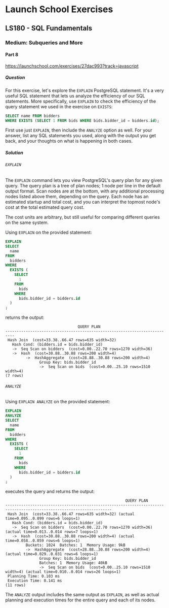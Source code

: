 # Launch School Exercises

## LS180 - SQL Fundamentals

### Medium: Subqueries and More

#### Part 8

<https://launchschool.com/exercises/27dac993?track=javascript>

##### Question

For this exercise, let's explore the `EXPLAIN` PostgreSQL statement. It's a very
useful SQL statement that lets us analyze the efficiency of our SQL statements.
More specifically, use `EXPLAIN` to check the efficiency of the query statement
we used in the exercise on `EXISTS`:

```sql
SELECT name FROM bidders
WHERE EXISTS (SELECT 1 FROM bids WHERE bids.bidder_id = bidders.id);
```

First use just `EXPLAIN`, then include the `ANALYZE` option as well. For your
answer, list any SQL statements you used, along with the output you get back,
and your thoughts on what is happening in both cases.

##### Solution

###### `EXPLAIN`

The `EXPLAIN` command lets you view PostgreSQL's query plan for any given query.
The query plan is a tree of plan nodes; 1 node per line in the default output
format. Scan nodes are at the bottom, with any additional processing nodes
listed above them, depending on the query. Each node has an estimated startup
and total cost, and you can interpret the topmost node's cost at the total
estimated query cost.

The cost units are arbitrary, but still useful for comparing different queries
on the same system.

Using `EXPLAIN` on the provided statement:

```sql
EXPLAIN
SELECT
  name
FROM
  bidders
WHERE
  EXISTS (
    SELECT
      1
    FROM
      bids
    WHERE
      bids.bidder_id = bidders.id
  )
;
```

returns the output:

```text
                                QUERY PLAN
--------------------------------------------------------------------------
 Hash Join  (cost=33.38..66.47 rows=635 width=32)
   Hash Cond: (bidders.id = bids.bidder_id)
   ->  Seq Scan on bidders  (cost=0.00..22.70 rows=1270 width=36)
   ->  Hash  (cost=30.88..30.88 rows=200 width=4)
         ->  HashAggregate  (cost=28.88..30.88 rows=200 width=4)
               Group Key: bids.bidder_id
               ->  Seq Scan on bids  (cost=0.00..25.10 rows=1510 width=4)
(7 rows)
```

###### `ANALYZE`

Using `EXPLAIN ANALYZE` on the provided statement:

```sql
EXPLAIN
ANALYZE
SELECT
  name
FROM
  bidders
WHERE
  EXISTS (
    SELECT
      1
    FROM
      bids
    WHERE
      bids.bidder_id = bidders.id
  )
;
```

executes the query and returns the output:

```text
                                                     QUERY PLAN
---------------------------------------------------------------------------------------------------------------------
 Hash Join  (cost=33.38..66.47 rows=635 width=32) (actual time=0.095..0.099 rows=6 loops=1)
   Hash Cond: (bidders.id = bids.bidder_id)
   ->  Seq Scan on bidders  (cost=0.00..22.70 rows=1270 width=36) (actual time=0.013..0.014 rows=7 loops=1)
   ->  Hash  (cost=30.88..30.88 rows=200 width=4) (actual time=0.058..0.059 rows=6 loops=1)
         Buckets: 1024  Batches: 1  Memory Usage: 9kB
         ->  HashAggregate  (cost=28.88..30.88 rows=200 width=4) (actual time=0.029..0.031 rows=6 loops=1)
               Group Key: bids.bidder_id
               Batches: 1  Memory Usage: 40kB
               ->  Seq Scan on bids  (cost=0.00..25.10 rows=1510 width=4) (actual time=0.010..0.014 rows=26 loops=1)
 Planning Time: 0.103 ms
 Execution Time: 0.141 ms
(11 rows)
```

The `ANALYZE` output includes the same output as `EXPLAIN`, as well as actual
planning and execution times for the entire query and each of its nodes.
